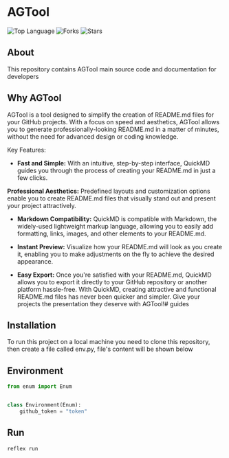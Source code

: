 # AGTool
![Top Language](https://img.shields.io/github/languages/top/aquelaronte/aquelaronte_git_tool?style=for-the-badge&color=%2300AABB) ![Forks](https://img.shields.io/github/forks/aquelaronte/aquelaronte_git_tool?style=for-the-badge&color=%23AA0067) ![Stars](https://img.shields.io/github/stars/aquelaronte/aquelaronte_git_tool?style=for-the-badge&color=%23ffff00) 
## About
This repository contains AGTool main source code and documentation for developers
 ## Why AGTool
 AGTool is a tool designed to simplify the creation of README.md files for your GitHub projects. With a focus on speed and aesthetics, AGTool allows you to generate professionally-looking README.md in a matter of minutes, without the need for advanced design or coding knowledge.

Key Features:

- **Fast and Simple:** With an intuitive, step-by-step interface, QuickMD guides you through the process of creating your README.md in just a few clicks.

**Professional Aesthetics:** Predefined layouts and customization options enable you to create README.md files that visually stand out and present your project attractively.

- **Markdown Compatibility:** QuickMD is compatible with Markdown, the widely-used lightweight markup language, allowing you to easily add formatting, links, images, and other elements to your README.md.

- **Instant Preview:** Visualize how your README.md will look as you create it, enabling you to make adjustments on the fly to achieve the desired appearance.

- **Easy Export:** Once you're satisfied with your README.md, QuickMD allows you to export it directly to your GitHub repository or another platform hassle-free. With QuickMD, creating attractive and functional README.md files has never been quicker and simpler. Give your projects the presentation they deserve with AGTool!# guides 

## Installation

To run this project on a local machine you need to clone this repository, then create a file called env.py, file's content will be shown below

## Environment

```python
from enum import Enum


class Environment(Enum):
    github_token = "token"
```

## Run

```bash
reflex run
```
